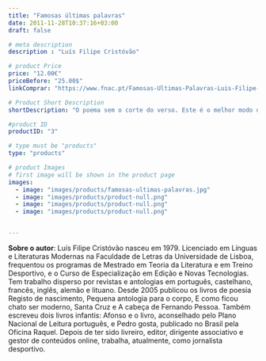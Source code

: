 ```yaml
---
title: "Famosas últimas palavras"
date: 2011-11-28T10:37:16+03:00
draft: false

# meta description
description : "Luís Filipe Cristóvão"

# product Price
price: "12.00€"
priceBefore: "25.00$"
linkComprar: "https://www.fnac.pt/Famosas-Ultimas-Palavras-Luis-Filipe-Cristovao/a1446293"

# Product Short Description
shortDescription: "O poema sem o corte do verso. Este é o melhor modo de apresentar a poesia de Luís Filipe Cristóvão. O poeta de escrita prolífica, tem 38 anos de palavras acumuladas na cabeça, já publicou mais de sete livros em Portugal e no Brasil, e obriga o leitor a investigar a sua própria identidade, sua noção de pertencimento, como também a identidade do poema. Luís Filipe mexe com nossa antecipação leitora, rompe com nosso ritmo, obriga-nos a pensar. Em Famosas últimas palavras, depois de uma grande pausa desde 2009, Luís Filipe volta a escrever com um sabor próprio de despedida, com o cheiro característico da maresia a envolver suas palavras."

#product ID
productID: "3"

# type must be "products"
type: "products"

# product Images
# first image will be shown in the product page
images:
  - image: "images/products/famosas-ultimas-palavras.jpg"
  - image: "images/products/product-null.png"
  - image: "images/products/product-null.png"
  - image: "images/products/product-null.png"


---
```


**Sobre o autor**: Luís Filipe Cristóvão nasceu em 1979. Licenciado em Línguas e Literaturas Modernas na Faculdade de Letras da Universidade de Lisboa, frequentou os programas de Mestrado em Teoria da Literatura e em Treino Desportivo, e o Curso de Especialização em Edição e Novas Tecnologias. Tem trabalho disperso por revistas e antologias em português, castelhano, francês, inglês, alemão e lituano. Desde 2005 publicou os livros de poesia Registo de nascimento, Pequena antologia para o corpo, E como ficou chato ser moderno, Santa Cruz e A cabeça de Fernando Pessoa. Também escreveu dois livros infantis: Afonso e o livro, aconselhado pelo Plano Nacional de Leitura português, e Pedro gosta, publicado no Brasil pela Oficina Raquel. Depois de ter sido livreiro, editor, dirigente associativo e gestor de conteúdos online, trabalha, atualmente, como jornalista desportivo.